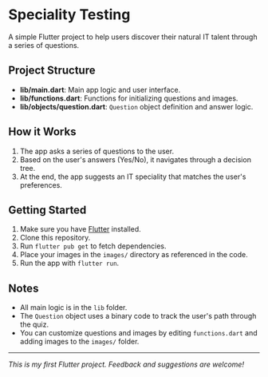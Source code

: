 # Speciality Testing

A simple Flutter project to help users discover their natural IT talent through a series of questions.

## Project Structure

- **lib/main.dart**: Main app logic and user interface.
- **lib/functions.dart**: Functions for initializing questions and images.
- **lib/objects/question.dart**: `Question` object definition and answer logic.

## How it Works

1. The app asks a series of questions to the user.
2. Based on the user's answers (Yes/No), it navigates through a decision tree.
3. At the end, the app suggests an IT speciality that matches the user's preferences.

## Getting Started

1. Make sure you have [Flutter](https://flutter.dev/docs/get-started/install) installed.
2. Clone this repository.
3. Run `flutter pub get` to fetch dependencies.
4. Place your images in the `images/` directory as referenced in the code.
5. Run the app with `flutter run`.

## Notes

- All main logic is in the `lib` folder.
- The `Question` object uses a binary code to track the user's path through the quiz.
- You can customize questions and images by editing `functions.dart` and adding images to the `images/` folder.

---
*This is my first Flutter project. Feedback and suggestions are welcome!*

